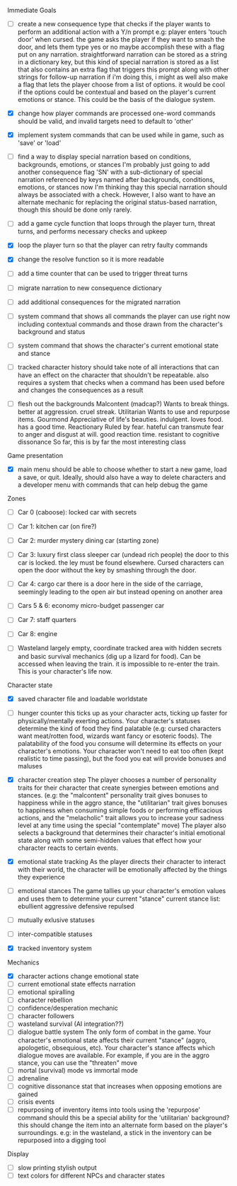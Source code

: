 Immediate Goals
- [ ] create a new consequence type that checks if the player wants to perform an additional action with a Y/n prompt
    e.g: player enters 'touch door' when cursed. the game asks the player if they want to smash the door, and lets them type yes or no
    maybe accomplish these with a flag put on any narration. straightforward narration can be stored as a string in a dictionary key, but this kind of special narration is stored as a list that also contains an extra flag that triggers this prompt along with other strings for follow-up narration
    if i'm doing this, i might as well also make a flag that lets the player choose from a list of options. it would be cool if the options could be contextual and based on the player's current emotions or stance. This could be the basis of the dialogue system.
- [x] change how player commands are processed
    one-word commands should be valid, and invalid targets need to default to 'other'
- [x] implement system commands that can be used while in game, such as 'save' or 'load'
- [ ] find a way to display special narration based on conditions, backgrounds, emotions, or stances
    I'm probably just going to add another consequence flag 'SN' with a sub-dictionary of special narration referenced by keys named after backgrounds, conditions, emotions, or stances
    now I'm thinking thay this special narration should always be associated with a check. However, I also want to have an alternate mechanic for replacing the original status-based narration, though this should be done only rarely.
- [ ] add a game cycle function that loops through the player turn, threat turns, and performs necessary checks and upkeep
- [x] loop the player turn so that the player can retry faulty commands
- [x] change the resolve function so it is more readable
- [ ] add a time counter that can be used to trigger threat turns
- [ ] migrate narration to new consequence dictionary
- [ ] add additional consequences for the migrated narration
- [ ] system command that shows all commands the player can use right now
    including contextual commands and those drawn from the character's background and status
- [ ] system command that shows the character's current emotional state and stance
- [ ] tracked character history
    should take note of all interactions that can have an effect on the character that shouldn't be repeatable.
    also requires a system that checks when a command has been used before and changes the consequences as a result
- [ ] flesh out the backgrounds
    Malcontent (madcap?)
        Wants to break things. better at aggression. cruel streak.
    Utilitarian
        Wants to use and repurpose items.
    Gourmond
        Appreciative of life's beauties. indulgent. loves food. has a good time.
    Reactionary
        Ruled by fear. hateful can transmute fear to anger and disgust at will. good reaction time. resistant to cognitive dissonance
        So far, this is by far the most interesting class


Game presentation
- [x] main menu
    should be able to choose whether to start a new game, load a save, or quit. Ideally, should also have a way to delete characters and a developer menu with commands that can help debug the game

Zones
- [ ] Car 0 (caboose): locked car with secrets
- [ ] Car 1: kitchen car (on fire?)
- [ ] Car 2: murder mystery dining car (starting zone)
- [ ] Car 3: luxury first class sleeper car (undead rich people)
    the door to this car is locked. the ley must be found elsewhere. Cursed characters can open the door without the key by smashing through the door.
- [ ] Car 4: cargo car
    there is a door here in the side of the carriage, seemingly leading to the open air but instead opening on another area
- [ ] Cars 5 & 6: economy micro-budget passenger car
- [ ] Car 7: staff quarters
- [ ] Car 8: engine
- [ ] Wasteland
    largely empty, coordinate tracked area with hidden secrets and basic survival mechanics (dig up a lizard for food). Can be accessed when leaving the train. it is impossible to re-enter the train. This is your character's life now.


Character state
- [x] saved character file and loadable worldstate
- [ ] hunger counter
    this ticks up as your character acts, ticking up faster for physically/mentally exerting actions. Your character's statuses determine the kind of food they find palatable (e.g: cursed characters want meat/rotten food, wizards want fancy or esoteric foods). The palatability of the food you consume will determine its effects on your character's emotions. Your character won't need to eat too often (kept realistic to time passing), but the food you eat will provide bonuses and maluses
- [x] character creation step
    The player chooses a number of personality traits for their character that create synergies between emotions and stances. (e.g: the "malcontent" personality trait gives bonuses to happiness while in the aggro stance, the "utilitarian" trait gives bonuses to happiness when consuming simple foods or performing efficacious actions, and the "melacholic" trait allows you to increase your sadness level at any time using the special "contemplate" move)
    The player also selects a background that determines their character's initial emotional state along with some semi-hidden values that effect how your character reacts to certain events.
- [x] emotional state tracking
    As the player directs their character to interact with their world, the character will be emotionally affected by the things they experience
- [ ] emotional stances
    The game tallies up your character's emotion values and uses them to determine your current "stance"
    current stance list:
        ebullient
        aggressive
        defensive
        repulsed
        

- [ ] mutually exlusive statuses
- [ ] inter-compatible statuses
- [x] tracked inventory system

Mechanics
- [x] character actions change emotional state
- [ ] current emotional state effects narration
- [ ] emotional spiralling
- [ ] character rebellion
- [ ] confidence/desperation mechanic
- [ ] character followers
- [ ] wasteland survival (AI integration??)
- [ ] dialogue battle system
    The only form of combat in the game. Your character's emotional state affects their current "stance" (aggro, apologetic, obsequious, etc).
    Your character's stance affects which dialogue moves are available. For example, if you are in the aggro stance, you can use the "threaten" move
- [ ] mortal (survival) mode vs immortal mode
- [ ] adrenaline
- [ ] cognitive dissonance stat that increases when opposing emotions are gained
- [ ] crisis events
- [ ] repurposing of inventory items into tools using the 'repurpose' command
    should this be a special ability for the 'utilitarian' background?
    this should change the item into an alternate form based on the player's surroundings.
    e.g: in the wasteland, a stick in the inventory can be repurposed into a digging tool

Display
- [ ] slow printing stylish output
- [ ] text colors for different NPCs and character states
